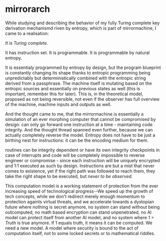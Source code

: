 # mirrorarch
While studying and describing the behavior of my fully Turing complete key derivation mechanismd riven by entropy, which is part of mirrormachine, I came to a realisation:

  _It is Turing complete._

It has instruction set. It is programmable. It is programmable by natural entropy.

It is essentialy programmed by entropy by design, but the program blueprint is constantly changing its
shape thanks to entropic programming being unpredictably but deterministically combined with the entropic string derived from a passphrase. The machine
itself is mutating based on the entropic sources and essentially on previous states as well (this is important, remember this for later). This is, in
the theoretical model, proposed as not being reversible, not even if the observer has full overview of the machine, machine inputs and outputs as well.

And the thought came to me, that the mirrormachine is essentially a simulation of an ever morphing computer that cannot be compromised by design:
can only go forward one instruction at a time - maintaining code integrity. And the thought thread spanned even further, because we can actually completely
reverse the model. Entropy does not have to be just a birthing nest for instructions: it can be the encoding medium for them.

routines can be integrity dependent or have its own integrity checkpoints in case of interrupts and code will be completely impossible
to reverse engineer or compromise - since each instruction will be uniquely encrypted and 1:1 executed as such by design.
Instructions are but a mist that never comes to existence, yet if the right path was followed to reach them, they take the right shape
to be executed, but _never to be observed_.

This computation model is a working statement of protection from the ever increasing speed of technological progress--We speed up the growth of tech
concepts, while we don't redirect merely enough momentum to protection againts virtual threats, and we accelerate towards a dystopian future where
nothing is secret anymore, no system can stand without being outcomputed, no math based encryption can stand unpenetrated, no AI model can protect
itself from another AI model, and no system where _1 = Truth_ is true anymore. If 1 equals truth, it means it can be computed. We need a new model.
A model where security is bound to the act of computation itself, not to some locked secrets or to mathematical riddles.
